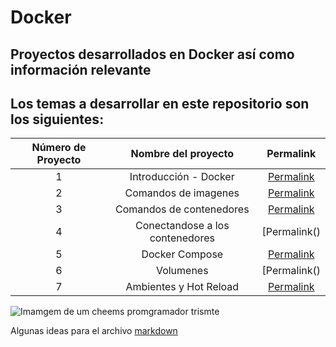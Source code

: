 # Docker

## Proyectos desarrollados en Docker así como información relevante

## Los temas a desarrollar en este repositorio son los siguientes:

|Número de Proyecto|Nombre del proyecto|Permalink|
|:----------------:|:-----------------:|:-------:|
|    1    | Introducción - Docker |[Permalink](https://github.com/BlaeckHardt/Docker/blob/0bbae994ea32948931ec94d93357dc7c9285d1c1/Introduccion%20-%20Docker.md)|
|    2    | Comandos de imagenes |[Permalink](https://github.com/BlaeckHardt/Docker/blob/a596560b23692cfa49784046e07b60265ff64787/Comandos%20de%20imagenes.md)|
|    3    | Comandos de contenedores |[Permalink]()|
|    4    | Conectandose a los contenedores |[Permalink()|
|    5    | Docker Compose |[Permalink]()|
|    6    | Volumenes |[Permalink()|
|    7    | Ambientes y Hot Reload |[Permalink]()|

![Imamgem de um cheems promgramador trismte](https://external-preview.redd.it/BSk6ABBqB63tKSa6gJjM2f7LUC1NI-9vIFWAW_se9wA.png?format=pjpg&auto=webp&s=7eb8f8f86a4987d49e0972ad6ffa3d9e11202355)

Algunas ideas para el archivo [markdown](https://github.com/jfasebook/SoyInformatico/blob/master/README.md)

